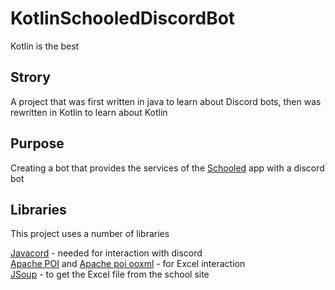 # KotlinSchooledDiscordBot
Kotlin is the best

## Strory
A project that was first written in java to learn about Discord bots, then was rewritten in Kotlin to learn about Kotlin

## Purpose
Creating a bot that provides the services of the [Schooled](https://github.com/tomaviv57/Schooled) app with a discord bot

## Libraries
This project uses a number of libraries

[Javacord](https://github.com/BtoBastian/Javacord) - needed for interaction with discord
<br/>
[Apache POI](https://mvnrepository.com/artifact/org.apache.poi/poi) and [Apache poi ooxml](https://mvnrepository.com/artifact/org.apache.poi/poi-ooxml) - for Excel interaction
<br/>
[JSoup](https://jsoup.org/) - to get the Excel file from the school site
